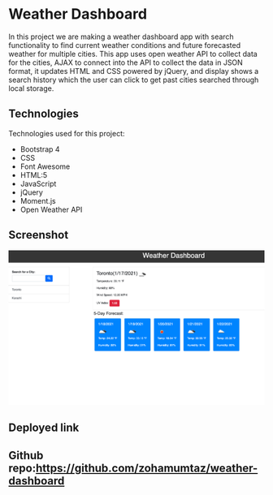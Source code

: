 # Weather Dashboard

In this  project we are making a weather dashboard app with search functionality to find current weather conditions and future forecasted weather for multiple cities. This app uses open weather API to collect data for the cities, AJAX to connect into the API to collect the data in JSON format, it updates HTML and CSS powered by jQuery, and display shows a search history which the user can click to get past cities searched through local storage.

## Technologies
Technologies used for this project: 
* Bootstrap 4
* CSS
* Font Awesome
* HTML:5
* JavaScript
* jQuery
* Moment.js
* Open Weather API

## Screenshot
![Screenshot1](./images/screenshot1.png)

## Deployed link


## Github repo:https://github.com/zohamumtaz/weather-dashboard










